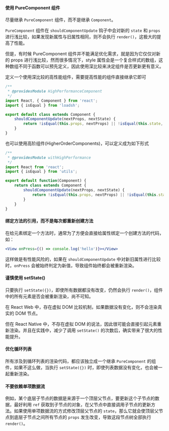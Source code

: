 #### 使用 PureComponent 组件

尽量继承 `PureComponent` 组件，而不是继承 `Component`。

`PureComponent` 组件在 `shouldComponentUpdate` 钩子中会对新的 `state` 和 `props` 进行浅比较，如果发现新属性与旧属性相同，则不会执行 `render()`，这极大的提高了性能。

但是，有时候 PureComponent 组件并不能满足优化需求，就是因为它仅仅对新的 props 进行浅比较，然而很多情况下，style 属性会是一个复合样式的数组，这种数组不同于函数可以预先定义，因此使用深比较来决定组件是否更新更有意义。

定义一个使用深比较的高性能组件，需要提高性能的组件直接继承它即可

```js
/**
 * @providesModule HighPerformanceComponent
 */
import React, { Component } from 'react';
import { isEqual } from 'loadsh';

export default class extends Component {
    shouldComponentUpdate(nextProps, nextState) {
        return !isEqual(this.props, nextProps) || !isEqual(this.state, nextState);
    }
}
```

也可以使用高阶组件(HigherOrderComponents)，可以定义成为如下形式

```js
/**
 * @providesModule withHighPerformance
 */
import React from 'react';
import { isEqual } from 'utils';

export default function(Component) {
    return class extends Component {
        shouldComponentUpdate(nextProps, nextState) {
            return !isEqual(this.props, nextProps) || !isEqual(this.state, nextState);
        }
    }
}
```



#### 绑定方法的引用，而不是每次都重新创建方法

在给元素绑定一个方法时，通常为了方便会直接给属性绑定一个创建方法的代码，如：

```jsx
<View onPress={() => console.log('hello')}></View>
```

这样做是有性能风险的，如果在 `shouldComponentUpdate` 中对新旧属性进行比较时，`onPress` 会被始终判定为新值，导致组件始终都会被重新渲染。



#### 谨慎使用 setState()

只要执行 `setState({})`，即使所有数据都没有改变，仍然会执行 `render()`，组件中的所有元素是否会被重新渲染，尚不可知。

在 React Web 中，存在虚拟 DOM 比较机制，如果数据没有变化，则不会渲染真实的 DOM 节点。

但在 React Native 中，不存在虚拟 DOM 的说法，因此很可能会直接引起元素重新渲染。并且在实践中，减少了调用 `setState()` 的次数后，确实带来了很大的性能提升。



#### 优化循环列表

所有涉及到循环列表的渲染代码，都应该独立成一个继承 `PureComponent` 的组件，如果不这么做，当执行 `setState({})` 时，即使列表数据没有变化，也会被一起重新渲染。



#### 不要依赖单项数据流

例如，某个底层子节点的数据是来源于一个顶层父节点，要更新这个子节点的数据，最好利用 `ref` 获取到子节点的对象，在父节点中直接调用子节点的更新方法。如果使用单项数据流的方式修改顶层父节点的 `state`，那么它就会使顶层父节点到底层子节点之间所有节点的 `props` 发生改变，导致这段节点树全部执行 `render()`。